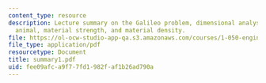 ```yaml
---
content_type: resource
description: Lecture summary on the Galileo problem, dimensional analysis of an 'upscale'
  animal, material strength, and material density.
file: https://ol-ocw-studio-app-qa.s3.amazonaws.com/courses/1-050-engineering-mechanics-i-fall-2007/fee09afca9f77fd1982faf1b26ad790a_summary1.pdf
file_type: application/pdf
resourcetype: Document
title: summary1.pdf
uid: fee09afc-a9f7-7fd1-982f-af1b26ad790a
---
```

